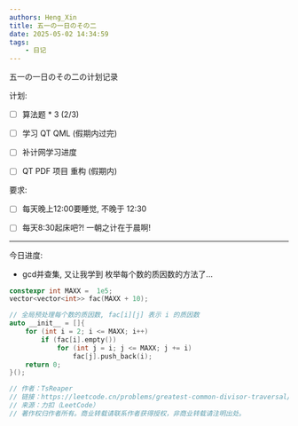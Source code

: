 ```yaml
---
authors: Heng_Xin
title: 五一の一日のその二
date: 2025-05-02 14:34:59
tags:
    - 日记
---
```


五一の一日のその二の计划记录

<!-- truncate -->

计划:

- [ ] 算法题 * 3 (2/3)

- [ ] 学习 QT QML (假期内过完)

- [ ] 补计网学习进度

- [ ] QT PDF 项目 重构 (假期内)

要求:

- [ ] 每天晚上12:00要睡觉, 不晚于 12:30

- [ ] 每天8:30起床吧?! 一朝之计在于晨啊!

---

今日进度:

- gcd并查集, 又让我学到 枚举每个数的质因数的方法了...

```cpp
constexpr int MAXX =  1e5;
vector<vector<int>> fac(MAXX + 10);

// 全局预处理每个数的质因数, fac[i][j] 表示 i 的质因数
auto __init__ = []{
    for (int i = 2; i <= MAXX; i++) 
        if (fac[i].empty()) 
            for (int j = i; j <= MAXX; j += i) 
                fac[j].push_back(i);
    return 0;
}();

// 作者：TsReaper
// 链接：https://leetcode.cn/problems/greatest-common-divisor-traversal/solutions/2286534/bing-cha-ji-by-tsreaper-royp/
// 来源：力扣（LeetCode）
// 著作权归作者所有。商业转载请联系作者获得授权，非商业转载请注明出处。
```